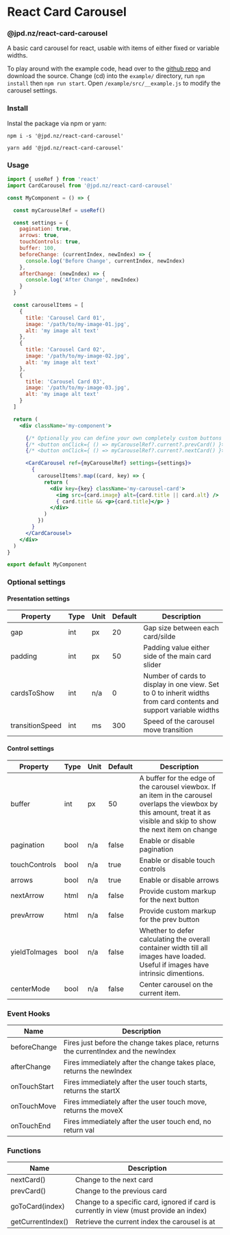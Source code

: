 # React Card Carousel
### @jpd.nz/react-card-carousel

A basic card carousel for react, usable with items of either fixed or variable widths.

To play around with the example code, head over to the [github repo](https://github.com/prowsejeremy/react-card-carousel) and download the source. Change (cd) into the `example/` directory, run `npm install` then `npm run start`. Open `/example/src/__example.js` to modify the carousel settings.


### Install

Instal the package via npm or yarn:

~~~terminal
npm i -s '@jpd.nz/react-card-carousel'
~~~

~~~terminal
yarn add '@jpd.nz/react-card-carousel'
~~~


### Usage

~~~jsx
import { useRef } from 'react'
import CardCarousel from '@jpd.nz/react-card-carousel'

const MyComponent = () => {

  const myCarouselRef = useRef()

  const settings = {
    pagination: true,
    arrows: true,
    touchControls: true,
    buffer: 100,
    beforeChange: (currentIndex, newIndex) => {
      console.log('Before Change', currentIndex, newIndex)
    },
    afterChange: (newIndex) => {
      console.log('After Change', newIndex)
    }
  }

  const carouselItems = [
    {
      title: 'Carousel Card 01',
      image: '/path/to/my-image-01.jpg',
      alt: 'my image alt text'
    },
    {
      title: 'Carousel Card 02',
      image: '/path/to/my-image-02.jpg',
      alt: 'my image alt text'
    },
    {
      title: 'Carousel Card 03',
      image: '/path/to/my-image-03.jpg',
      alt: 'my image alt text'
    }
  ]

  return (
    <div className='my-component'>

      {/* Optionally you can define your own completely custom buttons */}
      {/* <button onClick={ () => myCarouselRef?.current?.prevCard() }>Prev</button> */}
      {/* <button onClick={ () => myCarouselRef?.current?.nextCard() }>Next</button> */}

      <CardCarousel ref={myCarouselRef} settings={settings}>
        {
          carouselItems?.map((card, key) => {
            return (
              <div key={key} className='my-carousel-card'>
                <img src={card.image} alt={card.title || card.alt} />
                { card.title && <p>{card.title}</p> }
              </div>
            )
          })
        }
      </CardCarousel>
    </div>
  )
}

export default MyComponent
~~~


### Optional settings

#### Presentation settings

| Property | Type | Unit | Default | Description                           |
| -------- | ---- | ---- | ------- | ------------------------------------- |
| gap | int | px | 20 | Gap size between each card/silde |
| padding | int | px | 50 | Padding value either side of the main card slider |
| cardsToShow | int | n/a | 0 | Number of cards to display in one view. Set to 0 to inherit widths from card contents and support variable widths |
| transitionSpeed | int | ms | 300 | Speed of the carousel move transition |


#### Control settings

| Property | Type | Unit | Default | Description                           |
| -------- | ---- | ---- | ------- | ------------------------------------- |
| buffer | int | px | 50 | A buffer for the edge of the carousel viewbox. If an item in the carousel overlaps the viewbox by this amount, treat it as visible and skip to show the next item on change |
| pagination | bool | n/a | false | Enable or disable pagination |
| touchControls | bool | n/a | true | Enable or disable touch controls |
| arrows | bool | n/a | true | Enable or disable arrows |
| nextArrow | html | n/a | false | Provide custom markup for the next button |
| prevArrow | html | n/a | false | Provide custom markup for the prev button |
| yieldToImages | bool | n/a | false | Whether to defer calculating the overall container width till all images have loaded. Useful if images have intrinsic dimentions. |
| centerMode | bool | n/a | false | Center carousel on the current item. |


### Event Hooks

| Name | Description |
| ---- | ----------- |
| beforeChange | Fires just before the change takes place, returns the currentIndex and the newIndex |
| afterChange | Fires immediately after the change takes place, returns the newIndex |
| onTouchStart | Fires immediately after the user touch starts, returns the startX |
| onTouchMove | Fires immediately after the user touch move, returns the moveX |
| onTouchEnd | Fires immediately after the user touch end, no return val |


### Functions

| Name | Description |
| ---- | ----------- |
| nextCard() | Change to the next card |
| prevCard() | Change to the previous card |
| goToCard(index) | Change to a specific card, ignored if card is currently in view (must provide an index) |
| getCurrentIndex() | Retrieve the current index the carousel is at |